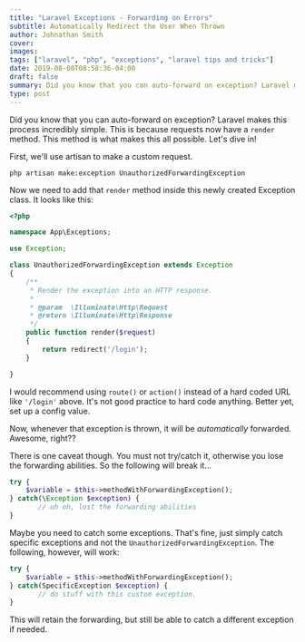 ```yaml
---
title: "Laravel Exceptions - Forwarding on Errors"
subtitle: Automatically Redirect the User When Thrown
author: Johnathan Smith
cover: 
images:
tags: ["laravel", "php", "exceptions", "laravel tips and tricks"]
date: 2019-08-08T08:58:36-04:00
draft: false
summary: Did you know that you can auto-forward on exception? Laravel makes this process incredibly simple and easy. An extremely useful trick!
type: post
---
```


Did you know that you can auto-forward on exception? Laravel makes
this process incredibly simple. This is because requests now have a
`render` method. This method is what makes this all possible. Let's dive in!

First, we'll use artisan to make a
custom request.

```
php artisan make:exception UnauthorizedForwardingException
```

Now we need to add that `render` method inside this newly created Exception class. It
looks like this:

```php
<?php

namespace App\Exceptions;

use Exception;

class UnauthorizedForwardingException extends Exception
{
    /**
     * Render the exception into an HTTP response.
     *
     * @param  \Illuminate\Http\Request
     * @return \Illuminate\Http\Response
     */
    public function render($request)
    {
        return redirect('/login');
    }

}
```

I would recommend using `route()` or `action()` instead of a hard coded URL like `'/login'` above. 
It's not good practice to hard code anything. Better yet, set up a config value.

Now, whenever that exception is thrown, it will be _automatically_ forwarded. Awesome, right??

There is one caveat though. You must not try/catch it, otherwise you lose the forwarding
abilities. So the following will break it...
```php
try {
    $variable = $this->methodWithForwardingException();
} catch(\Exception $exception) {
       // uh oh, lost the forwarding abilities
}
```

Maybe you need to catch some exceptions. That's fine, just simply catch
specific exceptions and not the `UnauthorizedForwardingException`. The
following, however, will work:

```php
try {
    $variable = $this->methodWithForwardingException();
} catch(SpecificException $exception) {
       // do stuff with this custom exception.
}
```

This will retain the forwarding, but still be able to catch a different exception
if needed.